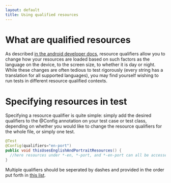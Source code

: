 ```yaml
---
layout: default
title: Using qualified resources
---
```


# What are qualified resources

As described [in the android developer docs](http://developer.android.com/guide/topics/resources/providing-resources.html#AlternativeResources), resource qualifiers allow you to change how your resources are loaded based on such factors as the language on the device, to the screen size, to whether it is day or night.  While these changes are often tedious to test rigorously (every string has a translation for all supported languages), you may find yourself wishing to run tests in different resource qualified contexts.

# Specifying resources in test

Specifying a resource qualifier is quite simple: simply add the desired qualifiers to the @Config annotation on your test case or test class, depending on whether you would like to change the resource qualifiers for the whole file, or simply one test.  

```java
@Test
@Config(qualifiers="en-port")
public void thisUsesEnglishAndPortraitResources() {
  //here resources under *-en, *-port, and *-en-port can all be accessed.
}
```

Multiple qualifiers should be seperated by dashes and provided in the order put forth in [this list](http://developer.android.com/guide/topics/resources/providing-resources.html#table2).
